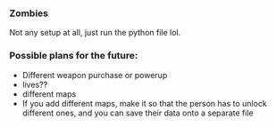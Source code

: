### Zombies


Not any setup at all, just run the python file lol.

### Possible plans for the future:
- Different weapon purchase or powerup
- lives??
- different maps
- If you add different maps, make it so that the person has to unlock different ones, and you can save their data onto a separate file
